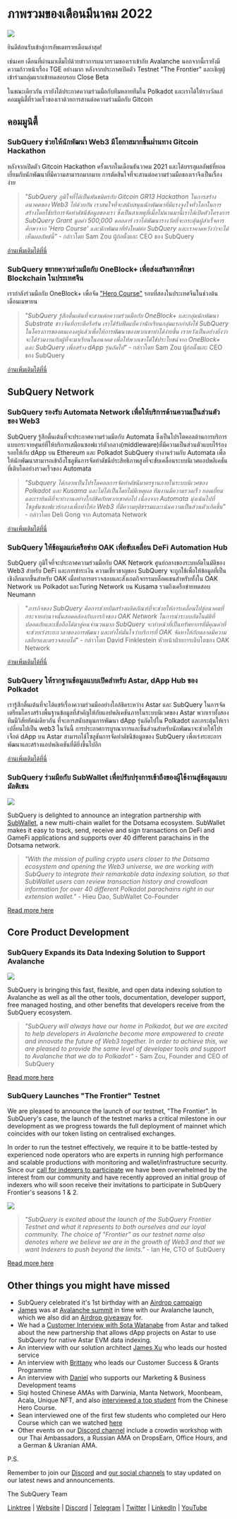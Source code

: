 # ภาพรวมของเดือนมีนาคม 2022

![](https://miro.medium.com/max/1400/1*ePGA5YU2NgY-qhQ66xAzcg.png)

ยินดีต้อนรับเข้าสู่การอัพเดทรายเดือนล่าสุด!

เช่นเคย เดือนที่ผ่านมาเต็มไปด้วยข่าวการผนวกรวมของเราเข้ากับ Avalanche  นอกจากนี้เรายังมีความก้าวหน้าเรื่อง TGE อย่างมาก หลังจากประกาศเปิดตัว Testnet "The Frontier" และเชิญผู้เข้าร่วมกลุ่มแรกเข้าทดสอบรอบ Close Beta

ในขณะเดียวกัน เรายังได้ประกาศความร่วมมือกับทีมหลายทีมใน Polkadot และเราได้ให้รางวัลแก่คอมมูนิตี้ที่รวดเร็วของเราด้วยการสานต่อความร่วมมือกับ Gitcoin

## คอมมูนิตี้

### SubQuery ช่วยให้นักพัฒนา Web3 มีโอกาสมากขึ้นผ่านทาง Gitcoin Hackathon

หลังจากเปิดตัว Gitcoin Hackathon ครั้งแรกในเดือนธันวาคม 2021 และได้บรรลุผลลัพธ์ที่ยอดเยี่ยมกับนักพัฒนาที่มีความสามารถมากมาย การตัดสินใจที่จะสานต่อความร่วมมือของเราจึงเป็นเรื่องง่าย

> _"SubQuery ภูมิใจที่ได้เป็นพันธมิตรกับ Gitcoin GR13 Hackathon ในการสร้างอนาคตของ Web3 ไปด้วยกัน เราสนใจที่จะสนับสนุนนักพัฒนาที่มีแรงจูงใจทั่วโลกในการสร้างโดยใช้บริการจัดทำดัชนีข้อมูลของเรา ซึ่งเป็นสาเหตุที่เมื่อไม่นานมานี้เราได้เปิดตัวโครงการ SubQuery Grant มูลค่า 500,000 ดอลลาร์ เราได้พัฒนารางวัลที่จะกระตุ้นผู้สำเร็จการศึกษาจาก 'Hero Course' และนักพัฒนาที่ยังใหม่ต่อ SubQuery และเราคาดหวังว่าจะได้เห็นผลลัพธ์นี้"_ - กล่าวโดย Sam Zou ผู้ก่อตั้งและ CEO ของ SubQuery

[อ่านเพิ่มเติมได้ที่นี่](../blogs/20220308-gitcoin13-hackathon.md)

### SubQuery ขยายความร่วมมือกับ OneBlock+ เพื่อส่งเสริมการศึกษา Blockchain ในประเทศจีน

เรากำลังร่วมมือกับ OneBlock+ เพื่อจัด ["Hero Course"](https://doc.subquery.network/academy/herocourse/) รอบที่สองในประเทศจีนในช่วงต้นเดือนเมษายน

> _"SubQuery รู้สึกตื่นเต้นที่จะสานต่อความร่วมมือกับ OneBlock+ และกลุ่มนักพัฒนา Substrate ชาวจีนที่กระตือรือร้น เราได้รับฟีดแบ็คว่านักเรียนกลุ่มแรกกำลังใช้ SubQuery ในโครงการของตนเองอยู่แล้วเพื่อให้การพัฒนาของพวกเขาทำได้ง่ายขึ้น เราหวังเป็นอย่างยิ่งว่าจะได้ร่วมงานกับผู้ที่จะมาเรียนในอนาคต เพื่อให้พวกเขาได้ใช้ประโยชน์จาก OneBlock+ และ SubQuery เพื่อสร้าง dApp รุ่นถัดไป"_ - กล่าวโดย Sam Zou ผู้ก่อตั้งและ CEO ของ SubQuery

[อ่านเพิ่มเติมได้ที่นี่](../blogs/20220308-oneblock-education.md)

## SubQuery Network

### SubQuery รองรับ Automata Network เพื่อให้บริการด้านความเป็นส่วนตัวของ Web3

SubQuery รู้สึกตื่นเต้นที่จะประกาศความร่วมมือกับ Automata ซึ่งเป็นโปรโตคอลด้านการบริการแบบกระจายศูนย์ที่ให้บริการเสมือนซอฟแวร์ตัวกลาง(middleware)ที่มีความเป็นส่วนตัวแบบไร้ร่องรอยให้กับ dApp บน Ethereum และ Polkadot SubQuery ทำงานร่วมกับ Automata เพื่อให้นักพัฒนาสามารถเข้าถึงโซลูชันการจัดทำดัชนีประสิทธิภาพสูงที่จะขับเคลื่อนระบบนิเวศแอปพลิเคชันที่เติบโตอย่างรวดเร็วของ Automata

> _"Subquery ได้กลายเป็นโปรโตคอลการจัดทำดัชนีมาตรฐานภายในระบบนิเวศของ Polkadot และ Kusama และไม่ได้เป็นโดยไม่มีเหตุผล ทีมงานมีความรวดเร็ว ยอดเยี่ยม และเรายินดีที่จะทำงานอย่างใกล้ชิดกับพวกเขาต่อไป เนื่องจาก Automata มุ่งเน้นไปที่โซลูชันซอฟแวร์กลางเพื่อทำให้อ Web3 ที่มีความยุติธรรมและเน้นความเป็นส่วนตัวเกิดขึ้น"_ - กล่าวโดย Deli Gong จาก Automata Network

[อ่านเพิ่มเติมได้ที่นี่](../customer_announcements/20220317-automata.md)

### SubQuery ให้ข้อมูลแก่เครือข่าย OAK เพื่อขับเคลื่อน DeFi Automation Hub

SubQuery ภูมิใจที่จะประกาศความร่วมมือกับ OAK Network ศูนย์กลางของระบบอัตโนมัติของ Web3 สำหรับ DeFi และการชำระเงิน ความเชี่ยวชาญของ SubQuery จะถูกใช้เพื่อให้ข้อมูลที่เป็นเชิงลึกมากขึ้นสำหรับ OAK เมื่อทำการตรวจสอบและสังเกตกิจกรรมบล็อคเชนสำหรับทั้งใน OAK Network  บน Polkadot และTuring Network บน Kusama รวมถึงเครือข่ายทดสอบ Neumann

> _"ภารกิจของ SubQuery คือการช่วยทีมสร้างผลิตภัณฑ์ที่จะช่วยให้การเคลื่อนไปสู่อนาคตที่กระจายอำนาจนั้นสอดคล้องกับภารกิจของ OAK Network ในการนำระบบอัตโนมัติที่ปลอดภัยและเชื่อถือได้มาสู่คนจำนวนมาก SubQuery จะทำหน้าที่เป็นทรัพยากรที่มีคุณค่าที่จะช่วยเร่งระยะเวลาของการพัฒนา และทำให้มั่นใจว่าบริการที่ OAK จัดหาให้กับตลาดมีความเสถียรและตรวจสอบได้"_ - กล่าวโดย David Finklestein หัวหน้าฝ่ายการเติบโตของ OAK Network

[อ่านเพิ่มเติมได้ที่นี่](../customer_announcements/20220315-oak-network.md)

### SubQuery ให้รากฐานข้อมูลแบบเปิดสำหรับ Astar, dApp Hub ของ Polkadot

เรารู้สึกตื่นเต้นที่จะได้แชร์เรื่องความร่วมมืออย่างใกล้ชิดระหว่าง Astar และ SubQuery ในการจัดเตรียมโครงสร้างพื้นฐานข้อมูลที่สำคัญให้กับแอปพลิเคชันภายในระบบนิเวศของ Astar พวกเราทั้งสองทีมมีวิสัยทัศน์เดียวกัน ที่จะการสนับสนุนการพัฒนา dApp รุ่นถัดไปใน Polkadot และกระตุ้นให้เราเปลี่ยนไปเป็น web3 ในวันนี้ การประกาศการบูรณาการและชิ้นส่วนสำหรับนักพัฒนาจะช่วยให้โปรเจ็กต์ dApp บน Astar สามารถใช้โซลูชันการจัดทำดัชนีข้อมูลของ SubQuery เพื่อเร่งระยะการพัฒนาและสร้างแอปพลิเคชันที่ดียิ่งขึ้นไปอีก

[อ่านเพิ่มเติมได้ที่นี่](../customer_announcements/20220302-astar.md)

### SubQuery ร่วมมือกับ SubWallet เพื่อปรับปรุงการเข้าถึงของผู้ใช้งานสู่ข้อมูลแบบมัลติเชน

![](https://miro.medium.com/max/1400/1*2F2Itdhy6CPL0K1OF4flbA.png)

SubQuery is delighted to announce an integration partnership with [SubWallet](https://subwallet.app/), a new multi-chain wallet for the Dotsama ecosystem. SubWallet makes it easy to track, send, receive and sign transactions on DeFi and GameFi applications and supports over 40 different parachains in the Dotsama network.

> _"With the mission of pulling crypto users closer to the Dotsama ecosystem and opening the Web3 universe, we are working with SubQuery to integrate their remarkable data indexing solution, so that SubWallet users can review transaction history and crowdloan information for over 40 different Polkadot parachains right in our extension wallet."_ - Hieu Dao, SubWallet Co-Founder

[Read more here](../customer_announcements/20220331-subwallet.md)

## Core Product Development

### SubQuery Expands its Data Indexing Solution to Support Avalanche

![](https://miro.medium.com/max/1400/1*d4CnfS7YSvAhxcgBEdwCiA.png)

SubQuery is bringing this fast, flexible, and open data indexing solution to Avalanche as well as all the other tools, documentation, developer support, free managed hosting, and other benefits that developers receive from the SubQuery ecosystem.

> _"SubQuery will always have our home in Polkadot, but we are excited to help developers in Avalanche become more empowered to create and innovate the future of Web3 together. In order to achieve this, we are pleased to provide the same level of developer tools and support to Avalanche that we do to Polkadot"_ - Sam Zou, Founder and CEO of SubQuery

[Read more here](../blogs/20220321-avalache.md)

### SubQuery Launches "The Frontier" Testnet

We are pleased to announce the launch of our testnet, "The Frontier". In SubQuery's case, the launch of the testnet marks a critical milestone in our development as we progress towards the full deployment of mainnet which coincides with our token listing on centralised exchanges.

In order to run the testnet effectively, we require it to be battle-tested by experienced node operators who are experts in running high performance and scalable productions with monitoring and wallet/infrastructure security. Since our [call for indexers to participate](../blogs/20211202-indexer-invitation.md) we have been overwhelmed by the interest from our community and have recently approved an initial group of indexers who will soon receive their invitations to participate in SubQuery Frontier's seasons 1 & 2.

![](https://miro.medium.com/max/1400/1*_iqge0IqXriY7Zl0hUKQ3g.png)

> _"SubQuery is excited about the launch of the SubQuery Frontier Testnet and what it represents to both ourselves and our loyal community. The choice of "Frontier" as our testnet name also denotes where we believe we are in the growth of Web3 and that we want Indexers to push beyond the limits."_ - Ian He, CTO of SubQuery

[Read more here](../blogs/20220330-frontier-testnet.md)

## Other things you might have missed

- SubQuery celebrated it's 1st birthday with an [Airdrop campaign](https://gleam.io/leBTF/subquery-1st-birthday-airdrop-)
- [James](https://matchstiq.io/stories/james-bayly-head-of-business-development-at-subquery/) was at [Avalanche summit](https://www.avalanchesummit.com/agenda/speakers/1565739) in time with our Avalanche launch, which we also did an [Airdrop giveaway](https://gleam.io/pPoMH/-subquery-x-avalanche-airdrop-competition) for.
- We had a [Customer Interview with Sota Watanabe](https://www.youtube.com/watch?v=KczSlTcb6aw) from Astar and talked about the new partnership that allows dApp projects on Astar to use SubQuery for native Astar EVM data indexing.
- An interview with our solution architect [James Xu](https://www.youtube.com/watch?v=K-d-3JA5IsA) who leads our hosted service
- An interview with [Brittany](https://www.youtube.com/watch?v=IyKg2Gu2A8g) who leads our Customer Success & Grants Programme
- An interview with [Daniel](https://www.youtube.com/watch?v=meaictYiskI&feature=youtu.be) who supports our Marketing & Business Development teams
- Siqi hosted Chinese AMAs with Darwinia, Manta Network, Moonbeam, Acala, Unique NFT, and also [interviewed a top student](https://www.youtube.com/watch?v=z13w7GmpZWw) from the Chinese Hero Course.
- Sean interviewed one of the first few students who completed our Hero Course which can we watched [here](https://www.youtube.com/watch?v=pItgREDAprc)
- Other events on our [Discord channel](https://discord.com/invite/subquery) include a crowdin workshop with our Thai Ambassadors, a Russian AMA on DropsEarn, Office Hours, and a German & Ukranian AMA.

P.S.

Remember to join our [Discord](https://discord.com/invite/subquery) and [our social channels](https://linktr.ee/subquerynetwork) to stay updated on our latest news and announcements.

The SubQuery Team

[Linktree](https://linktr.ee/subquerynetwork) | [Website](https://subquery.network/) | [Discord](https://discord.com/invite/78zg8aBSMG) | [Telegram](https://t.me/subquerynetwork) | [Twitter](https://twitter.com/subquerynetwork) | [LinkedIn](https://www.linkedin.com/company/subquery) | [YouTube](https://www.youtube.com/channel/UCi1a6NUUjegcLHDFLr7CqLw)
